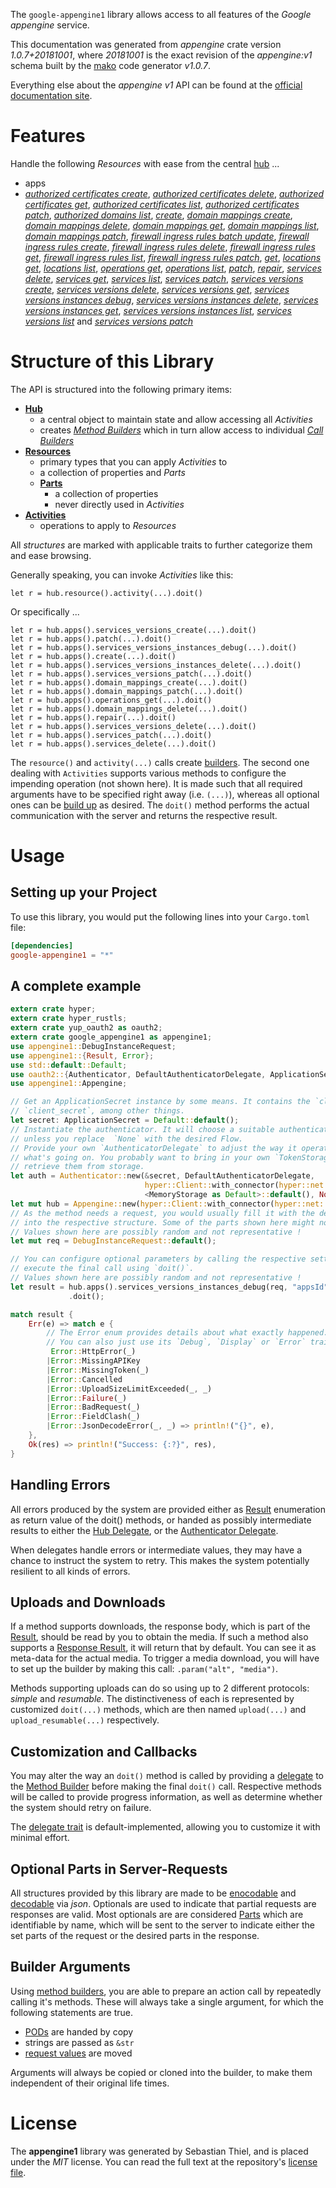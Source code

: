 <!---
DO NOT EDIT !
This file was generated automatically from 'src/mako/api/README.md.mako'
DO NOT EDIT !
-->
The `google-appengine1` library allows access to all features of the *Google appengine* service.

This documentation was generated from *appengine* crate version *1.0.7+20181001*, where *20181001* is the exact revision of the *appengine:v1* schema built by the [mako](http://www.makotemplates.org/) code generator *v1.0.7*.

Everything else about the *appengine* *v1* API can be found at the
[official documentation site](https://cloud.google.com/appengine/docs/admin-api/).
# Features

Handle the following *Resources* with ease from the central [hub](https://docs.rs/google-appengine1/1.0.7+20181001/google_appengine1/struct.Appengine.html) ... 

* apps
 * [*authorized certificates create*](https://docs.rs/google-appengine1/1.0.7+20181001/google_appengine1/struct.AppAuthorizedCertificateCreateCall.html), [*authorized certificates delete*](https://docs.rs/google-appengine1/1.0.7+20181001/google_appengine1/struct.AppAuthorizedCertificateDeleteCall.html), [*authorized certificates get*](https://docs.rs/google-appengine1/1.0.7+20181001/google_appengine1/struct.AppAuthorizedCertificateGetCall.html), [*authorized certificates list*](https://docs.rs/google-appengine1/1.0.7+20181001/google_appengine1/struct.AppAuthorizedCertificateListCall.html), [*authorized certificates patch*](https://docs.rs/google-appengine1/1.0.7+20181001/google_appengine1/struct.AppAuthorizedCertificatePatchCall.html), [*authorized domains list*](https://docs.rs/google-appengine1/1.0.7+20181001/google_appengine1/struct.AppAuthorizedDomainListCall.html), [*create*](https://docs.rs/google-appengine1/1.0.7+20181001/google_appengine1/struct.AppCreateCall.html), [*domain mappings create*](https://docs.rs/google-appengine1/1.0.7+20181001/google_appengine1/struct.AppDomainMappingCreateCall.html), [*domain mappings delete*](https://docs.rs/google-appengine1/1.0.7+20181001/google_appengine1/struct.AppDomainMappingDeleteCall.html), [*domain mappings get*](https://docs.rs/google-appengine1/1.0.7+20181001/google_appengine1/struct.AppDomainMappingGetCall.html), [*domain mappings list*](https://docs.rs/google-appengine1/1.0.7+20181001/google_appengine1/struct.AppDomainMappingListCall.html), [*domain mappings patch*](https://docs.rs/google-appengine1/1.0.7+20181001/google_appengine1/struct.AppDomainMappingPatchCall.html), [*firewall ingress rules batch update*](https://docs.rs/google-appengine1/1.0.7+20181001/google_appengine1/struct.AppFirewallIngressRuleBatchUpdateCall.html), [*firewall ingress rules create*](https://docs.rs/google-appengine1/1.0.7+20181001/google_appengine1/struct.AppFirewallIngressRuleCreateCall.html), [*firewall ingress rules delete*](https://docs.rs/google-appengine1/1.0.7+20181001/google_appengine1/struct.AppFirewallIngressRuleDeleteCall.html), [*firewall ingress rules get*](https://docs.rs/google-appengine1/1.0.7+20181001/google_appengine1/struct.AppFirewallIngressRuleGetCall.html), [*firewall ingress rules list*](https://docs.rs/google-appengine1/1.0.7+20181001/google_appengine1/struct.AppFirewallIngressRuleListCall.html), [*firewall ingress rules patch*](https://docs.rs/google-appengine1/1.0.7+20181001/google_appengine1/struct.AppFirewallIngressRulePatchCall.html), [*get*](https://docs.rs/google-appengine1/1.0.7+20181001/google_appengine1/struct.AppGetCall.html), [*locations get*](https://docs.rs/google-appengine1/1.0.7+20181001/google_appengine1/struct.AppLocationGetCall.html), [*locations list*](https://docs.rs/google-appengine1/1.0.7+20181001/google_appengine1/struct.AppLocationListCall.html), [*operations get*](https://docs.rs/google-appengine1/1.0.7+20181001/google_appengine1/struct.AppOperationGetCall.html), [*operations list*](https://docs.rs/google-appengine1/1.0.7+20181001/google_appengine1/struct.AppOperationListCall.html), [*patch*](https://docs.rs/google-appengine1/1.0.7+20181001/google_appengine1/struct.AppPatchCall.html), [*repair*](https://docs.rs/google-appengine1/1.0.7+20181001/google_appengine1/struct.AppRepairCall.html), [*services delete*](https://docs.rs/google-appengine1/1.0.7+20181001/google_appengine1/struct.AppServiceDeleteCall.html), [*services get*](https://docs.rs/google-appengine1/1.0.7+20181001/google_appengine1/struct.AppServiceGetCall.html), [*services list*](https://docs.rs/google-appengine1/1.0.7+20181001/google_appengine1/struct.AppServiceListCall.html), [*services patch*](https://docs.rs/google-appengine1/1.0.7+20181001/google_appengine1/struct.AppServicePatchCall.html), [*services versions create*](https://docs.rs/google-appengine1/1.0.7+20181001/google_appengine1/struct.AppServiceVersionCreateCall.html), [*services versions delete*](https://docs.rs/google-appengine1/1.0.7+20181001/google_appengine1/struct.AppServiceVersionDeleteCall.html), [*services versions get*](https://docs.rs/google-appengine1/1.0.7+20181001/google_appengine1/struct.AppServiceVersionGetCall.html), [*services versions instances debug*](https://docs.rs/google-appengine1/1.0.7+20181001/google_appengine1/struct.AppServiceVersionInstanceDebugCall.html), [*services versions instances delete*](https://docs.rs/google-appengine1/1.0.7+20181001/google_appengine1/struct.AppServiceVersionInstanceDeleteCall.html), [*services versions instances get*](https://docs.rs/google-appengine1/1.0.7+20181001/google_appengine1/struct.AppServiceVersionInstanceGetCall.html), [*services versions instances list*](https://docs.rs/google-appengine1/1.0.7+20181001/google_appengine1/struct.AppServiceVersionInstanceListCall.html), [*services versions list*](https://docs.rs/google-appengine1/1.0.7+20181001/google_appengine1/struct.AppServiceVersionListCall.html) and [*services versions patch*](https://docs.rs/google-appengine1/1.0.7+20181001/google_appengine1/struct.AppServiceVersionPatchCall.html)




# Structure of this Library

The API is structured into the following primary items:

* **[Hub](https://docs.rs/google-appengine1/1.0.7+20181001/google_appengine1/struct.Appengine.html)**
    * a central object to maintain state and allow accessing all *Activities*
    * creates [*Method Builders*](https://docs.rs/google-appengine1/1.0.7+20181001/google_appengine1/trait.MethodsBuilder.html) which in turn
      allow access to individual [*Call Builders*](https://docs.rs/google-appengine1/1.0.7+20181001/google_appengine1/trait.CallBuilder.html)
* **[Resources](https://docs.rs/google-appengine1/1.0.7+20181001/google_appengine1/trait.Resource.html)**
    * primary types that you can apply *Activities* to
    * a collection of properties and *Parts*
    * **[Parts](https://docs.rs/google-appengine1/1.0.7+20181001/google_appengine1/trait.Part.html)**
        * a collection of properties
        * never directly used in *Activities*
* **[Activities](https://docs.rs/google-appengine1/1.0.7+20181001/google_appengine1/trait.CallBuilder.html)**
    * operations to apply to *Resources*

All *structures* are marked with applicable traits to further categorize them and ease browsing.

Generally speaking, you can invoke *Activities* like this:

```Rust,ignore
let r = hub.resource().activity(...).doit()
```

Or specifically ...

```ignore
let r = hub.apps().services_versions_create(...).doit()
let r = hub.apps().patch(...).doit()
let r = hub.apps().services_versions_instances_debug(...).doit()
let r = hub.apps().create(...).doit()
let r = hub.apps().services_versions_instances_delete(...).doit()
let r = hub.apps().services_versions_patch(...).doit()
let r = hub.apps().domain_mappings_create(...).doit()
let r = hub.apps().domain_mappings_patch(...).doit()
let r = hub.apps().operations_get(...).doit()
let r = hub.apps().domain_mappings_delete(...).doit()
let r = hub.apps().repair(...).doit()
let r = hub.apps().services_versions_delete(...).doit()
let r = hub.apps().services_patch(...).doit()
let r = hub.apps().services_delete(...).doit()
```

The `resource()` and `activity(...)` calls create [builders][builder-pattern]. The second one dealing with `Activities` 
supports various methods to configure the impending operation (not shown here). It is made such that all required arguments have to be 
specified right away (i.e. `(...)`), whereas all optional ones can be [build up][builder-pattern] as desired.
The `doit()` method performs the actual communication with the server and returns the respective result.

# Usage

## Setting up your Project

To use this library, you would put the following lines into your `Cargo.toml` file:

```toml
[dependencies]
google-appengine1 = "*"
```

## A complete example

```Rust
extern crate hyper;
extern crate hyper_rustls;
extern crate yup_oauth2 as oauth2;
extern crate google_appengine1 as appengine1;
use appengine1::DebugInstanceRequest;
use appengine1::{Result, Error};
use std::default::Default;
use oauth2::{Authenticator, DefaultAuthenticatorDelegate, ApplicationSecret, MemoryStorage};
use appengine1::Appengine;

// Get an ApplicationSecret instance by some means. It contains the `client_id` and 
// `client_secret`, among other things.
let secret: ApplicationSecret = Default::default();
// Instantiate the authenticator. It will choose a suitable authentication flow for you, 
// unless you replace  `None` with the desired Flow.
// Provide your own `AuthenticatorDelegate` to adjust the way it operates and get feedback about 
// what's going on. You probably want to bring in your own `TokenStorage` to persist tokens and
// retrieve them from storage.
let auth = Authenticator::new(&secret, DefaultAuthenticatorDelegate,
                              hyper::Client::with_connector(hyper::net::HttpsConnector::new(hyper_rustls::TlsClient::new())),
                              <MemoryStorage as Default>::default(), None);
let mut hub = Appengine::new(hyper::Client::with_connector(hyper::net::HttpsConnector::new(hyper_rustls::TlsClient::new())), auth);
// As the method needs a request, you would usually fill it with the desired information
// into the respective structure. Some of the parts shown here might not be applicable !
// Values shown here are possibly random and not representative !
let mut req = DebugInstanceRequest::default();

// You can configure optional parameters by calling the respective setters at will, and
// execute the final call using `doit()`.
// Values shown here are possibly random and not representative !
let result = hub.apps().services_versions_instances_debug(req, "appsId", "servicesId", "versionsId", "instancesId")
             .doit();

match result {
    Err(e) => match e {
        // The Error enum provides details about what exactly happened.
        // You can also just use its `Debug`, `Display` or `Error` traits
         Error::HttpError(_)
        |Error::MissingAPIKey
        |Error::MissingToken(_)
        |Error::Cancelled
        |Error::UploadSizeLimitExceeded(_, _)
        |Error::Failure(_)
        |Error::BadRequest(_)
        |Error::FieldClash(_)
        |Error::JsonDecodeError(_, _) => println!("{}", e),
    },
    Ok(res) => println!("Success: {:?}", res),
}

```
## Handling Errors

All errors produced by the system are provided either as [Result](https://docs.rs/google-appengine1/1.0.7+20181001/google_appengine1/enum.Result.html) enumeration as return value of 
the doit() methods, or handed as possibly intermediate results to either the 
[Hub Delegate](https://docs.rs/google-appengine1/1.0.7+20181001/google_appengine1/trait.Delegate.html), or the [Authenticator Delegate](https://docs.rs/yup-oauth2/*/yup_oauth2/trait.AuthenticatorDelegate.html).

When delegates handle errors or intermediate values, they may have a chance to instruct the system to retry. This 
makes the system potentially resilient to all kinds of errors.

## Uploads and Downloads
If a method supports downloads, the response body, which is part of the [Result](https://docs.rs/google-appengine1/1.0.7+20181001/google_appengine1/enum.Result.html), should be
read by you to obtain the media.
If such a method also supports a [Response Result](https://docs.rs/google-appengine1/1.0.7+20181001/google_appengine1/trait.ResponseResult.html), it will return that by default.
You can see it as meta-data for the actual media. To trigger a media download, you will have to set up the builder by making
this call: `.param("alt", "media")`.

Methods supporting uploads can do so using up to 2 different protocols: 
*simple* and *resumable*. The distinctiveness of each is represented by customized 
`doit(...)` methods, which are then named `upload(...)` and `upload_resumable(...)` respectively.

## Customization and Callbacks

You may alter the way an `doit()` method is called by providing a [delegate](https://docs.rs/google-appengine1/1.0.7+20181001/google_appengine1/trait.Delegate.html) to the 
[Method Builder](https://docs.rs/google-appengine1/1.0.7+20181001/google_appengine1/trait.CallBuilder.html) before making the final `doit()` call. 
Respective methods will be called to provide progress information, as well as determine whether the system should 
retry on failure.

The [delegate trait](https://docs.rs/google-appengine1/1.0.7+20181001/google_appengine1/trait.Delegate.html) is default-implemented, allowing you to customize it with minimal effort.

## Optional Parts in Server-Requests

All structures provided by this library are made to be [enocodable](https://docs.rs/google-appengine1/1.0.7+20181001/google_appengine1/trait.RequestValue.html) and 
[decodable](https://docs.rs/google-appengine1/1.0.7+20181001/google_appengine1/trait.ResponseResult.html) via *json*. Optionals are used to indicate that partial requests are responses 
are valid.
Most optionals are are considered [Parts](https://docs.rs/google-appengine1/1.0.7+20181001/google_appengine1/trait.Part.html) which are identifiable by name, which will be sent to 
the server to indicate either the set parts of the request or the desired parts in the response.

## Builder Arguments

Using [method builders](https://docs.rs/google-appengine1/1.0.7+20181001/google_appengine1/trait.CallBuilder.html), you are able to prepare an action call by repeatedly calling it's methods.
These will always take a single argument, for which the following statements are true.

* [PODs][wiki-pod] are handed by copy
* strings are passed as `&str`
* [request values](https://docs.rs/google-appengine1/1.0.7+20181001/google_appengine1/trait.RequestValue.html) are moved

Arguments will always be copied or cloned into the builder, to make them independent of their original life times.

[wiki-pod]: http://en.wikipedia.org/wiki/Plain_old_data_structure
[builder-pattern]: http://en.wikipedia.org/wiki/Builder_pattern
[google-go-api]: https://github.com/google/google-api-go-client

# License
The **appengine1** library was generated by Sebastian Thiel, and is placed 
under the *MIT* license.
You can read the full text at the repository's [license file][repo-license].

[repo-license]: https://github.com/Byron/google-apis-rsblob/master/LICENSE.md
